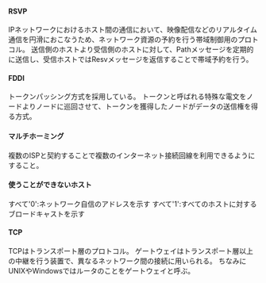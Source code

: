 #### RSVP
IPネットワークにおけるホスト間の通信において、映像配信などのリアルタイム通信を円滑におこなうため、ネットワーク資源の予約を行う帯域制御用のプロトコル。
送信側のホストより受信側のホストに対して、Pathメッセージを定期的に送信し、受信ホストではResvメッセージを返信することで帯域予約を行う。

#### FDDI
トークンパッシング方式を採用している。
トークンと呼ばれる特殊な電文をノードよりノードに巡回させて、トークンを獲得したノードがデータの送信権を得る方式。

#### マルチホーミング
複数のISPと契約することで複数のインターネット接続回線を利用できるようにすること。

#### 使うことができないホスト
すべて'0':ネットワーク自信のアドレスを示す
すべて'1':すべてのホストに対するブロードキャストを示す

#### TCP
TCPはトランスポート層のプロトコル。
ゲートウェイはトランスポート層以上の中継を行う装置で、異なるネットワーク間の接続に用いられる。
ちなみにUNIXやWindowsではルータのことをゲートウェイと呼ぶ。




